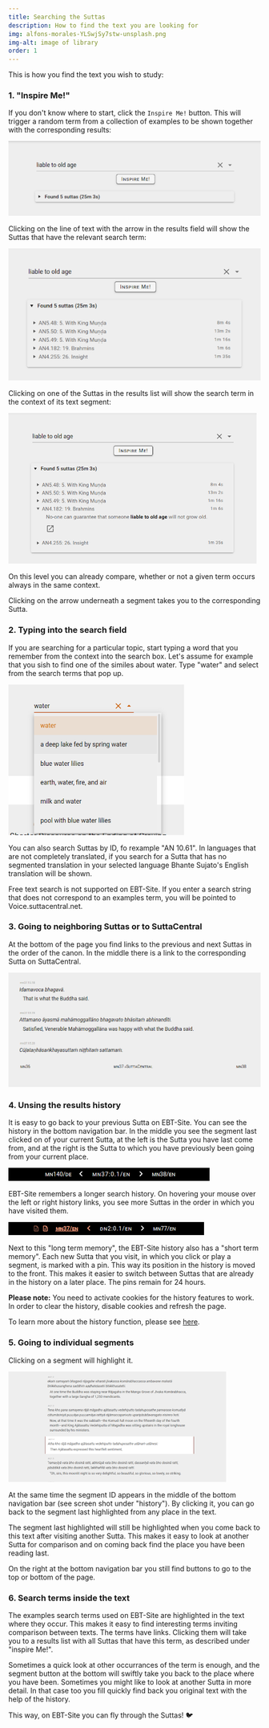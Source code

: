 ```yaml
---
title: Searching the Suttas 
description: How to find the text you are looking for
img: alfons-morales-YLSwjSy7stw-unsplash.png
img-alt: image of library
order: 1
---
```

This is how you find the text you wish to study:

### 1. "Inspire Me!"

If you don't know where to start, click the `Inspire Me!` button. This will trigger a random term from a collection of examples to be shown together with the corresponding results:

<img src="./result.png" class="ebt-image" alt="screenshot of search result">

Clicking on the line of text with the arrow in the results field will show the Suttas that have the relevant search term:

<img src="./result-suttas.png" class="ebt-image" alt="screenshot of results list">

Clicking on one of the Suttas in the results list will show the search term in the context of its text segment:

<img src="./result-segment.png" class="ebt-image" alt="screenshot of result segment">

On this level you can already compare, whether or not a given term occurs always in the same context.

Clicking on the arrow underneath a segment takes you to the corresponding Sutta.

### 2. Typing into the search field

If you are searching for a particular topic, start typing a word that you remember from the context into the search box. Let's assume for example that you sish to find one of the similes about water. Type "water" and select from the search terms that pop up.

<img src="./searchfield.png" class="ebt-image" alt="screenshot of search field with word water and search terms">

You can also search Suttas by ID, fo rexample "AN 10.61". In languages that are not completely translated, if you search for a Sutta that has no segmented translation in your selected language Bhante Sujato's English translation will be shown.

Free text search is  not supported on EBT-Site. If you enter a search string that does not correspond to an examples term, you will be pointed to Voice.suttacentral.net.

### 3. Going to neighboring Suttas or to SuttaCentral

At the bottom of the page you find links to the previous and next Suttas in the order of the canon. In the middle there is a link to the corresponding Sutta on SuttaCentral.

<img src="./links.png" class="ebt-image" alt="screenshot of links at bottom of page">

### 4. Unsing the results history

It is easy to go back to your previous Sutta on EBT-Site. You can see the history in the bottom navigation bar. In the middle you see the segment last clicked on of your current Sutta, at the left is the Sutta you have last come from, and at the right is the Sutta to which you have previously been going from your current place.

<img src="./history1.png" class="ebt-image" alt="screenshot of history">

EBT-Site remembers a longer search history. On hovering your mouse over the left or right history links, you see more Suttas in the order in which you have visited them.

<img src="./history2.png" class="ebt-image" alt="screenshot of history">

Next to this "long term memory", the EBT-Site history also has a "short term memory". Each new Sutta that you visit, in which you click or play a segment, is marked with a pin. This way its position in the history is moved to the front. This makes it easier to switch between Suttas that are already in the history on a later place. The pins remain for 24 hours.

**Please note:** You need to activate cookies for the history features to work. In order to clear the history, disable cookies and refresh the page.

To learn more about the history function, please see [here](/study/history).

### 5. Going to individual segments

Clicking on a segment will highlight it.

<img src="./segment.png" class="ebt-image" alt="screenshot of highlighted segment">

At the same time the segment ID appears in the middle of the bottom navigation bar (see screen shot under "history"). By clicking it, you can go back to the segment last highlighted from any place in the text.

The segment last highlighted will still be highlighted when you come back to this text after visiting another Sutta. This makes it easy to look at another Sutta for comparison and on coming back find the place you have been reading last.

On the right at the bottom navigation bar you still find buttons to go to the top or bottom of the page.

### 6. Search terms inside the text

The examples search terms used on EBT-Site are highlighted in the text where they occur. This makes it easy to find interesting terms inviting comparison between texts. The terms have links. Clicking them will take you to a results list with all Suttas that have this term, as described under "inspire Me!".

Sometimes a quick look at other occurrances of the term is enough, and the segment button at the bottom will swiftly take you back to the place where you have been. Sometimes you might like to look at another Sutta in more detail. In that case too you fill quickly find back you original text with the help of the history.

This way, on EBT-Site you can fly through the Suttas! 🐦
